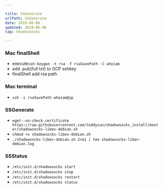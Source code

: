 ```yaml
---

title: SSGenerate
urlPath: SSGenerate
date: 2019-06-06
updated: 2019-06-06
tag: Shadowsocks

---
```


### Mac finalShell
* execute`ssh-keygen -t rsa -f rsaSavePath -C whoiam`
* add .pub(full txt) to GCP sshkey
* finalShell add rsa path

### Mac terminal
* `ssh -i rsaSavePath whoiam@ip`

<!-- more -->

### SSGenerate

* `wget--no-check-certificate https://raw.githubusercontent.com/teddysun/shadowsocks_install/master/shadowsocks-libev-debian.sh`
* `chmod +x shadowsocks-libev-debian.sh`
* `./shadowsocks-libev-debian.sh 2>&1 | tee shadowsocks-libev-debian.log`

### SSStatus

* `/etc/init.d/shadowsocks start` 
* `/etc/init.d/shadowsocks stop` 
* `/etc/init.d/shadowsocks restart` 
* `/etc/init.d/shadowsocks status`



 
